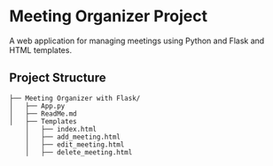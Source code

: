 # Meeting Organizer Project

A web application for managing meetings using Python and Flask and HTML templates.

## Project Structure
```
├── Meeting Organizer with Flask/
│   ├── App.py
│   ├── ReadMe.md
│   ├── Templates
    │   ├── index.html
    │   ├── add_meeting.html
    │   ├── edit_meeting.html
    │   ├── delete_meeting.html
```

